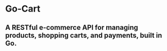 # Go-Cart

## A RESTful e-commerce API for managing products, shopping carts, and payments, built in Go.
